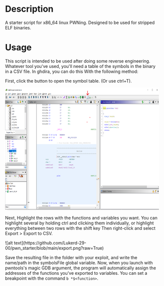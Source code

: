 # Description
A starter script for x86\_64 linux PWNing. Designed to be used for stripped ELF binaries.

# Usage
<p>This script is intended to be used after doing some reverse engineering. Whatever tool you've used, you'll need a table of the symbols in the binary in a CSV file. In ghdira, you can do this With the following method:</p>

<p>First, click the button to open the symbol table. (Or use ctrl+T).</p>
<p algin="center">
<img src = https://github.com/Lukerd-29-00/pwn_starter/blob/main/symbol_table.png?raw=true width=800 height=400 />
</p>
<p>Next, Highlight the rows with the functions and variables you want. You can highlight several by holding ctrl and clicking them individually, or highlight everything between two rows with the shift key Then right-click and select Export > Export to CSV.</p>
![alt text](https://github.com/Lukerd-29-00/pwn_starter/blob/main/export.png?raw=True)

Save the resulting file in the folder with your exploit, and write the name/path in the symbolsFile global variable. Now, when you launch with pwntools's magic GDB argument, the program will automatically assign the addresses of the functions you've exported to variables. You can set a breakpoint with the command
`b *$<function>`.
